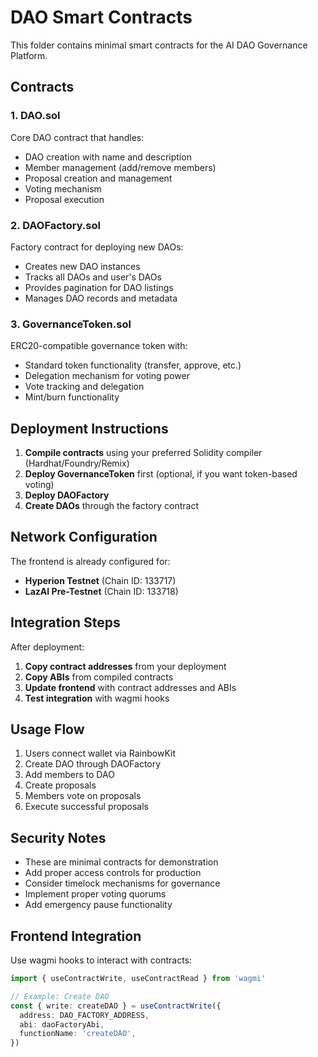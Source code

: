 # DAO Smart Contracts

This folder contains minimal smart contracts for the AI DAO Governance Platform.

## Contracts

### 1. DAO.sol
Core DAO contract that handles:
- DAO creation with name and description
- Member management (add/remove members)
- Proposal creation and management
- Voting mechanism
- Proposal execution

### 2. DAOFactory.sol
Factory contract for deploying new DAOs:
- Creates new DAO instances
- Tracks all DAOs and user's DAOs
- Provides pagination for DAO listings
- Manages DAO records and metadata

### 3. GovernanceToken.sol
ERC20-compatible governance token with:
- Standard token functionality (transfer, approve, etc.)
- Delegation mechanism for voting power
- Vote tracking and delegation
- Mint/burn functionality

## Deployment Instructions

1. **Compile contracts** using your preferred Solidity compiler (Hardhat/Foundry/Remix)
2. **Deploy GovernanceToken** first (optional, if you want token-based voting)
3. **Deploy DAOFactory** 
4. **Create DAOs** through the factory contract

## Network Configuration

The frontend is already configured for:
- **Hyperion Testnet** (Chain ID: 133717)
- **LazAI Pre-Testnet** (Chain ID: 133718)

## Integration Steps

After deployment:

1. **Copy contract addresses** from your deployment
2. **Copy ABIs** from compiled contracts
3. **Update frontend** with contract addresses and ABIs
4. **Test integration** with wagmi hooks

## Usage Flow

1. Users connect wallet via RainbowKit
2. Create DAO through DAOFactory
3. Add members to DAO
4. Create proposals
5. Members vote on proposals
6. Execute successful proposals

## Security Notes

- These are minimal contracts for demonstration
- Add proper access controls for production
- Consider timelock mechanisms for governance
- Implement proper voting quorums
- Add emergency pause functionality

## Frontend Integration

Use wagmi hooks to interact with contracts:
```typescript
import { useContractWrite, useContractRead } from 'wagmi'

// Example: Create DAO
const { write: createDAO } = useContractWrite({
  address: DAO_FACTORY_ADDRESS,
  abi: daoFactoryAbi,
  functionName: 'createDAO',
})
```